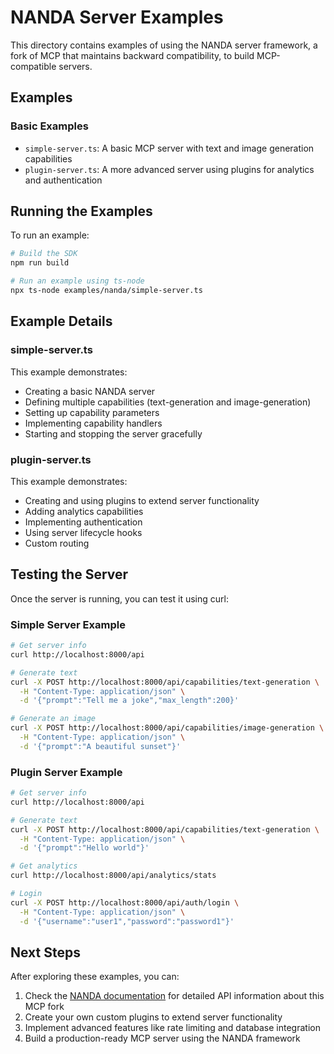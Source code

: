 # NANDA Server Examples

This directory contains examples of using the NANDA server framework, a fork of MCP that maintains backward compatibility, to build MCP-compatible servers.

## Examples

### Basic Examples
- `simple-server.ts`: A basic MCP server with text and image generation capabilities
- `plugin-server.ts`: A more advanced server using plugins for analytics and authentication

## Running the Examples

To run an example:

```bash
# Build the SDK
npm run build

# Run an example using ts-node
npx ts-node examples/nanda/simple-server.ts
```

## Example Details

### simple-server.ts

This example demonstrates:
- Creating a basic NANDA server
- Defining multiple capabilities (text-generation and image-generation)
- Setting up capability parameters
- Implementing capability handlers
- Starting and stopping the server gracefully

### plugin-server.ts

This example demonstrates:
- Creating and using plugins to extend server functionality
- Adding analytics capabilities
- Implementing authentication
- Using server lifecycle hooks
- Custom routing

## Testing the Server

Once the server is running, you can test it using curl:

### Simple Server Example

```bash
# Get server info
curl http://localhost:8000/api

# Generate text
curl -X POST http://localhost:8000/api/capabilities/text-generation \
  -H "Content-Type: application/json" \
  -d '{"prompt":"Tell me a joke","max_length":200}'

# Generate an image
curl -X POST http://localhost:8000/api/capabilities/image-generation \
  -H "Content-Type: application/json" \
  -d '{"prompt":"A beautiful sunset"}'
```

### Plugin Server Example

```bash
# Get server info
curl http://localhost:8000/api

# Generate text
curl -X POST http://localhost:8000/api/capabilities/text-generation \
  -H "Content-Type: application/json" \
  -d '{"prompt":"Hello world"}'

# Get analytics
curl http://localhost:8000/api/analytics/stats

# Login
curl -X POST http://localhost:8000/api/auth/login \
  -H "Content-Type: application/json" \
  -d '{"username":"user1","password":"password1"}'
```

## Next Steps

After exploring these examples, you can:

1. Check the [NANDA documentation](../../docs/nanda/) for detailed API information about this MCP fork
2. Create your own custom plugins to extend server functionality
3. Implement advanced features like rate limiting and database integration
4. Build a production-ready MCP server using the NANDA framework